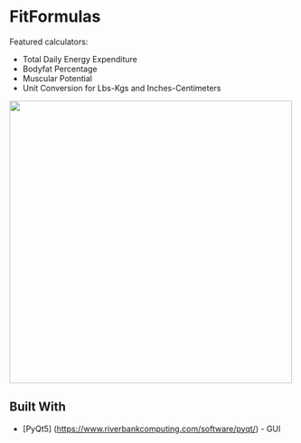 # FitFormulas
Featured calculators:
* Total Daily Energy Expenditure
* Bodyfat Percentage
* Muscular Potential
* Unit Conversion for Lbs-Kgs and Inches-Centimeters

<img src="https://github.com/kcfusco/FitFormulas/blob/master/Screen1.PNG" width="500">

## Built With
* [PyQt5] (https://www.riverbankcomputing.com/software/pyqt/) - GUI
